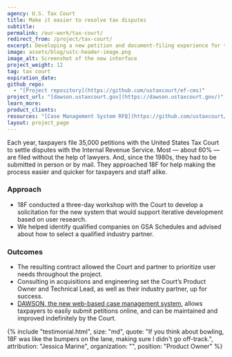 ```yaml
---
agency: U.S. Tax Court
title: Make it easier to resolve tax disputes
subtitle:
permalink: /our-work/tax-court/
redirect_from: /project/tax-court/
excerpt: Developing a new petition and document-filing experience for taxpayers without lawyers, and a better case management workflow for Tax Court employees.
image: assets/blog/ustc-header-image.png
image_alt: Screenshot of the new interface
project_weight: 12
tag: tax court
expiration_date:
github_repo:
  - "[Project repository](https://github.com/ustaxcourt/ef-cms)"
project_url: "[dawson.ustaxcourt.gov](https://dawson.ustaxcourt.gov/)"
learn_more:
product_clients:
resources: "[Case Management System RFQ](https://github.com/ustaxcourt/case-management-rfq)"
layout: project_page
---
```


Each year, taxpayers file 35,000 petitions with the United States Tax Court to settle disputes with the Internal Revenue Service. Most — about 60% — are filed without the help of lawyers. And, since the 1980s, they had to be submitted in person or by mail. They approached 18F for help making the process easier and quicker for taxpayers and staff alike.

### Approach

* 18F conducted a three-day workshop with the Court to develop a solicitation for the new system that would support iterative development based on user research. 
* We helped identify qualified companies on GSA Schedules and advised about how to select a qualified industry partner. 

### Outcomes
* The resulting contract allowed the Court and partner to prioritize user needs throughout the project.
* Consulting in acquisitions and engineering set the Court’s Product Owner and Technical Lead, as well as their industry partner, up for success.
* [DAWSON, the new web-based case management system](https://dawson.ustaxcourt.gov/), allows taxpayers to easily submit petitions online, and can be maintained and improved indefinitely by the Court. 

<!-- -->
{% include "testimonial.html",
     size: "md",
     quote: "If you think about bowling, 18F was like the bumpers on the lane, making sure I didn't go off-track.",
     attribution: "Jessica Marine",
     organization: "",
     position: "Product Owner"
%}
